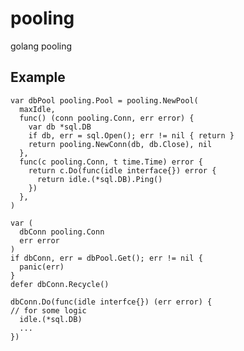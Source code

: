 # pooling
golang pooling


## Example ##
    var dbPool pooling.Pool = pooling.NewPool(
      maxIdle,
      func() (conn pooling.Conn, err error) {
        var db *sql.DB
        if db, err = sql.Open(); err != nil { return }
        return pooling.NewConn(db, db.Close), nil
      },
      func(c pooling.Conn, t time.Time) error {
        return c.Do(func(idle interface{}) error {
          return idle.(*sql.DB).Ping()
        })
      },
    )
    
    var (
      dbConn pooling.Conn
      err error
    )
    if dbConn, err = dbPool.Get(); err != nil {
      panic(err)
    }
    defer dbConn.Recycle()
    
    dbConn.Do(func(idle interfce{}) (err error) {
    // for some logic
      idle.(*sql.DB)
      ...
    })


